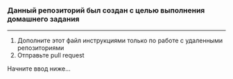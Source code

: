 ### Данный репозиторий был создан с целью выполнения домашнего задания
<hr>

1. Дополните этот файл инструкциями только по работе с удаленными репозиториями<br>
2. Отправьте pull request<br>

Начните ввод ниже...
